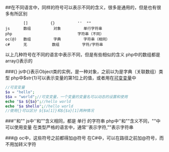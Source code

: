 ##在不同语言中，同样的符号可以表示不同的含义，很多是通用的，但是也有很多有所区别
```
		[]			{}			''	""
js		数组			对象			单行字符串
php								字符串（不同）
oc(@)	数组			字典			字符串（相同）
c#		无			数组			字符/字符串
```
以上几种符号在不同的语言中表示不同，但是有些相似的含义
php中的数组都是array()表示的

###{}
js中{}表示Object类的实例，是一种对象，之前以为是字典（关联数组）类型
php中$str{1}可以表示变量的第1位上的值，或者用在[可变变量](http://www.jb51.net/article/68950.htm)中

```php
//可变变量
$a = "hello";
$$a = "world";//可变变量，一个变量的变量名可以动态的设置和使用
echo "$a ${$a}";//hello world
echo "$a $hello";//hello world
//使用{}可以区分 ${$a[1]}和${$a}[1]两种情况
```

###''和""
js中''和""含义相同，都是 单行 的字符串
php中''和""含义不同，""中可以使用变量
在类型严格的语言中，通常''表示字符,""表示字符串

###@
oc中，这些符号之前都得加@符号
在C#中，可以在路径之前加@符号，而不用加转义字符
